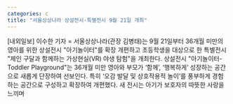 ```yaml
---
categories: c
title: "서울상상나라 상설전시·특별전시 9월 21일 개최"
---
```

[내외일보] 이수한 기자 = 서울상상나라(관장 김병태)는 9월 21일부터 36개월 미만의 영아를 위한 상설전시 "아기놀이터"를 확장 개편하고 초등학생을 대상으로 한 특별전시 "제인 구달과 함께하는 가상현실(VR) 야생 탐험"을 개최한다. 상설전시 "아기놀이터-Toddler Playground"는 36개월 미만 영아와 부모가 ‘함께’, ‘행복하게’ 성장하는 공간으로 새롭게 단장하여 선보인다. 특히 ‘오감 발달 및 상호작용적 놀이’를 풍부하게 경험하는 공간으로 구성하고 확장하여 개편했다. 새 전시는 아기가 보호자의 따뜻한 사랑을 느끼며